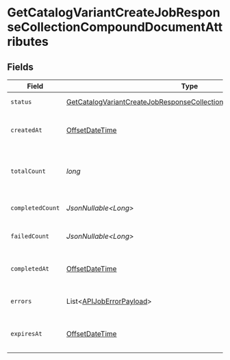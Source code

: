 # GetCatalogVariantCreateJobResponseCollectionCompoundDocumentAttributes


## Fields

| Field                                                                                                                                                               | Type                                                                                                                                                                | Required                                                                                                                                                            | Description                                                                                                                                                         | Example                                                                                                                                                             |
| ------------------------------------------------------------------------------------------------------------------------------------------------------------------- | ------------------------------------------------------------------------------------------------------------------------------------------------------------------- | ------------------------------------------------------------------------------------------------------------------------------------------------------------------- | ------------------------------------------------------------------------------------------------------------------------------------------------------------------- | ------------------------------------------------------------------------------------------------------------------------------------------------------------------- |
| `status`                                                                                                                                                            | [GetCatalogVariantCreateJobResponseCollectionCompoundDocumentStatus](../../models/components/GetCatalogVariantCreateJobResponseCollectionCompoundDocumentStatus.md) | :heavy_check_mark:                                                                                                                                                  | Status of the asynchronous job.                                                                                                                                     | processing                                                                                                                                                          |
| `createdAt`                                                                                                                                                         | [OffsetDateTime](https://docs.oracle.com/javase/8/docs/api/java/time/OffsetDateTime.html)                                                                           | :heavy_check_mark:                                                                                                                                                  | The date and time the job was created in ISO 8601 format (YYYY-MM-DDTHH:MM:SS.mmmmmm).                                                                              | 2022-11-08T00:00:00+00:00                                                                                                                                           |
| `totalCount`                                                                                                                                                        | *long*                                                                                                                                                              | :heavy_check_mark:                                                                                                                                                  | The total number of operations to be processed by the job. See `completed_count` for the job's current progress.                                                    | 10                                                                                                                                                                  |
| `completedCount`                                                                                                                                                    | *JsonNullable\<Long>*                                                                                                                                               | :heavy_minus_sign:                                                                                                                                                  | The total number of operations that have been completed by the job.                                                                                                 | 9                                                                                                                                                                   |
| `failedCount`                                                                                                                                                       | *JsonNullable\<Long>*                                                                                                                                               | :heavy_minus_sign:                                                                                                                                                  | The total number of operations that have failed as part of the job.                                                                                                 | 1                                                                                                                                                                   |
| `completedAt`                                                                                                                                                       | [OffsetDateTime](https://docs.oracle.com/javase/8/docs/api/java/time/OffsetDateTime.html)                                                                           | :heavy_minus_sign:                                                                                                                                                  | Date and time the job was completed in ISO 8601 format (YYYY-MM-DDTHH:MM:SS.mmmmmm).                                                                                | 2022-11-08T00:00:00+00:00                                                                                                                                           |
| `errors`                                                                                                                                                            | List\<[APIJobErrorPayload](../../models/components/APIJobErrorPayload.md)>                                                                                          | :heavy_minus_sign:                                                                                                                                                  | Array of errors encountered during the processing of the job.                                                                                                       |                                                                                                                                                                     |
| `expiresAt`                                                                                                                                                         | [OffsetDateTime](https://docs.oracle.com/javase/8/docs/api/java/time/OffsetDateTime.html)                                                                           | :heavy_minus_sign:                                                                                                                                                  | Date and time the job expires in ISO 8601 format (YYYY-MM-DDTHH:MM:SS.mmmmmm).                                                                                      | 2022-11-08T00:00:00+00:00                                                                                                                                           |